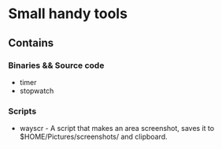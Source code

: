 # Small handy tools

## Contains

### Binaries && Source code

- timer
- stopwatch

### Scripts

- wayscr - A script that makes an area screenshot, saves it to $HOME/Pictures/screenshots/ and clipboard.

